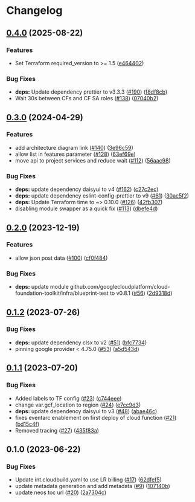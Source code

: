 # Changelog

## [0.4.0](https://github.com/GoogleCloudPlatform/terraform-ml-image-annotation-gcf/compare/v0.3.0...v0.4.0) (2025-08-22)


### Features

* Set Terraform required_version to &gt;= 1.5 ([e464402](https://github.com/GoogleCloudPlatform/terraform-ml-image-annotation-gcf/commit/e4644028fdd1c9276b9f083dfedcab6f06a34bdd))


### Bug Fixes

* **deps:** Update dependency prettier to v3.3.3 ([#190](https://github.com/GoogleCloudPlatform/terraform-ml-image-annotation-gcf/issues/190)) ([f8df8cb](https://github.com/GoogleCloudPlatform/terraform-ml-image-annotation-gcf/commit/f8df8cb9845ccfed161dc1f9dafc75981e4340bf))
* Wait 30s between CFs and CF SA roles ([#138](https://github.com/GoogleCloudPlatform/terraform-ml-image-annotation-gcf/issues/138)) ([07040b2](https://github.com/GoogleCloudPlatform/terraform-ml-image-annotation-gcf/commit/07040b2fcd0843d3d2e77ec3cf570772b8c6033b))

## [0.3.0](https://github.com/GoogleCloudPlatform/terraform-ml-image-annotation-gcf/compare/v0.2.0...v0.3.0) (2024-04-29)


### Features

* add architecture diagram link ([#140](https://github.com/GoogleCloudPlatform/terraform-ml-image-annotation-gcf/issues/140)) ([3e96c59](https://github.com/GoogleCloudPlatform/terraform-ml-image-annotation-gcf/commit/3e96c5993d9eae6d65188ded7fedfb09a8d2662d))
* allow list in features parameter ([#128](https://github.com/GoogleCloudPlatform/terraform-ml-image-annotation-gcf/issues/128)) ([63ef69e](https://github.com/GoogleCloudPlatform/terraform-ml-image-annotation-gcf/commit/63ef69e3e37b5c22864966d93d1e70f6d07d2617))
* move api to project services and reduce wait ([#112](https://github.com/GoogleCloudPlatform/terraform-ml-image-annotation-gcf/issues/112)) ([56aac98](https://github.com/GoogleCloudPlatform/terraform-ml-image-annotation-gcf/commit/56aac98ebc9e2958683c0e59de707e1eecc1febe))


### Bug Fixes

* **deps:** update dependency daisyui to v4 ([#162](https://github.com/GoogleCloudPlatform/terraform-ml-image-annotation-gcf/issues/162)) ([c27c2ec](https://github.com/GoogleCloudPlatform/terraform-ml-image-annotation-gcf/commit/c27c2eca78befa0e71c7f9c8cce25995a0847a49))
* **deps:** update dependency eslint-config-prettier to v9 ([#61](https://github.com/GoogleCloudPlatform/terraform-ml-image-annotation-gcf/issues/61)) ([30ac5f2](https://github.com/GoogleCloudPlatform/terraform-ml-image-annotation-gcf/commit/30ac5f22a07b608b89a171a9f4833b3407b2fdbd))
* **deps:** Update Terraform time to ~&gt; 0.10.0 ([#126](https://github.com/GoogleCloudPlatform/terraform-ml-image-annotation-gcf/issues/126)) ([42fb307](https://github.com/GoogleCloudPlatform/terraform-ml-image-annotation-gcf/commit/42fb3079821943aa8c9c6406e3f03cbb4aea193a))
* disabling module swapper as a quick fix ([#113](https://github.com/GoogleCloudPlatform/terraform-ml-image-annotation-gcf/issues/113)) ([dbefe4d](https://github.com/GoogleCloudPlatform/terraform-ml-image-annotation-gcf/commit/dbefe4d67eec435737f38ef682fe62a4e6e79fe0))

## [0.2.0](https://github.com/GoogleCloudPlatform/terraform-ml-image-annotation-gcf/compare/v0.1.2...v0.2.0) (2023-12-19)


### Features

* allow json post data ([#100](https://github.com/GoogleCloudPlatform/terraform-ml-image-annotation-gcf/issues/100)) ([cf0f484](https://github.com/GoogleCloudPlatform/terraform-ml-image-annotation-gcf/commit/cf0f4844fb85719dde0c668d2c64047a9da86a94))


### Bug Fixes

* **deps:** update module github.com/googlecloudplatform/cloud-foundation-toolkit/infra/blueprint-test to v0.8.1 ([#56](https://github.com/GoogleCloudPlatform/terraform-ml-image-annotation-gcf/issues/56)) ([2d9318d](https://github.com/GoogleCloudPlatform/terraform-ml-image-annotation-gcf/commit/2d9318de8b657ffc93a2cc1d10654f354124854c))

## [0.1.2](https://github.com/GoogleCloudPlatform/terraform-ml-image-annotation-gcf/compare/v0.1.1...v0.1.2) (2023-07-26)


### Bug Fixes

* **deps:** update dependency clsx to v2 ([#51](https://github.com/GoogleCloudPlatform/terraform-ml-image-annotation-gcf/issues/51)) ([bfc7734](https://github.com/GoogleCloudPlatform/terraform-ml-image-annotation-gcf/commit/bfc7734873c032d9d63edf819bf3fbf29d426284))
* pinning google provider &lt; 4.75.0 ([#53](https://github.com/GoogleCloudPlatform/terraform-ml-image-annotation-gcf/issues/53)) ([a5d543d](https://github.com/GoogleCloudPlatform/terraform-ml-image-annotation-gcf/commit/a5d543d14fe87d8a28fbb774388d260ce3996f57))

## [0.1.1](https://github.com/GoogleCloudPlatform/terraform-ml-image-annotation-gcf/compare/v0.1.0...v0.1.1) (2023-07-20)


### Bug Fixes

* Added labels to TF config ([#23](https://github.com/GoogleCloudPlatform/terraform-ml-image-annotation-gcf/issues/23)) ([c744eee](https://github.com/GoogleCloudPlatform/terraform-ml-image-annotation-gcf/commit/c744eee3001a26b0bdcb0df3e432793d22331bcd))
* change var.gcf_location to region ([#24](https://github.com/GoogleCloudPlatform/terraform-ml-image-annotation-gcf/issues/24)) ([e7cc9d3](https://github.com/GoogleCloudPlatform/terraform-ml-image-annotation-gcf/commit/e7cc9d32bb71bc87b93dfedae81243a8ee13e9cd))
* **deps:** update dependency daisyui to v3 ([#48](https://github.com/GoogleCloudPlatform/terraform-ml-image-annotation-gcf/issues/48)) ([abae46c](https://github.com/GoogleCloudPlatform/terraform-ml-image-annotation-gcf/commit/abae46c37cc385b9dd6ed30553fd54818ca9bdc5))
* fixes eventarc enablement on first deploy of cloud function ([#21](https://github.com/GoogleCloudPlatform/terraform-ml-image-annotation-gcf/issues/21)) ([bd15c4f](https://github.com/GoogleCloudPlatform/terraform-ml-image-annotation-gcf/commit/bd15c4f085f1c18d7c8ed7e8c2e79efbd8f79665))
* Removed tracing ([#27](https://github.com/GoogleCloudPlatform/terraform-ml-image-annotation-gcf/issues/27)) ([435f83a](https://github.com/GoogleCloudPlatform/terraform-ml-image-annotation-gcf/commit/435f83abb92d9f4978cddae0a5a71d250b914270))

## 0.1.0 (2023-06-22)


### Bug Fixes

* Update int.cloudbuild.yaml to use LR billing ([#17](https://github.com/GoogleCloudPlatform/terraform-ml-image-annotation-gcf/issues/17)) ([62dfef5](https://github.com/GoogleCloudPlatform/terraform-ml-image-annotation-gcf/commit/62dfef50f7b7898cf46f94e8e19b4a464255b906))
* update metadata generation and add metadata ([#9](https://github.com/GoogleCloudPlatform/terraform-ml-image-annotation-gcf/issues/9)) ([107140b](https://github.com/GoogleCloudPlatform/terraform-ml-image-annotation-gcf/commit/107140bb21b33a610288d1a392f188949b063281))
* update neos toc url ([#20](https://github.com/GoogleCloudPlatform/terraform-ml-image-annotation-gcf/issues/20)) ([2a7304c](https://github.com/GoogleCloudPlatform/terraform-ml-image-annotation-gcf/commit/2a7304c71f16dc62da8a2eea37c75b2a2548cec5))
